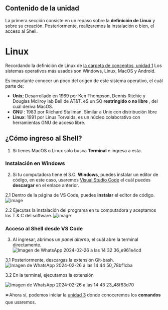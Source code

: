 ## Contenido de la unidad
La primera sección consiste en un repaso sobre la **definición de Linux** y sobre su creación.
Posteriormente, realizaremos la instalación o bien, el acceso al Shell.

# Linux
Recordando la definición de Linux de [la carpeta de conceptos, unidad 1](https://github.com/landalab0/IntroduccionBioinformaticaLinux/blob/main/Unidad1_conceptos.md)
 Los sistemas operativos más usados son Windows, Linux, MacOS y Android.
 
 Es importante conocer un poco del origen de este sistema operativo, el cuál parte de: 
 * **Unix**; Desarrollado en 1969 por Ken Thompson, Dennis Ritchie y Douglas Mcllroy lab Bell de AT&T. eS un SO **restringido o no libre** , del cuál deriva MacOS.
 * **GNU** : 1983 por Riichard Stallman. Similar a Unix con distribución libre
 * **Linux**: 1991 por Linus Torvalds, es un núcleo colaborativo con herramientas GNU de acceso libre.

## ¿Cómo ingreso al Shell?

1. Si tienes MacOS o Linux solo busca **Terminal** e ingresa a esta.
   
### Instalación en Windows 

2. Si tu computadora tiene  el S.O. **Windows**, puedes instalar un editor de código, en este caso, usaremos [Visual Studio Code](https://code.visualstudio.com/) el cuál puedes **descargar** en el enlace anterior.
   
  2.1 Dentro de la página de VS Code, puedes **instalar** el editor de código. 
![image](https://github.com/landalab0/IntroduccionBioinformaticaLinux/assets/160525027/b4a109b1-bdb2-48a3-88ef-06e9356fe3dc)

2.2 Ejecutas la instalación del programa en tu computadora y aceptamos los T & C del software.
![image](https://github.com/landalab0/IntroduccionBioinformaticaLinux/assets/160525027/38c21871-2ab0-4eb5-8e0e-6f929a2c0ddb)

### Acceso al Shell desde VS Code

 3. Al ingresar, abrimos un *panel alterno*, el cuál abre la terminal directamente.![Imagen de WhatsApp 2024-02-26 a las 14 32 36_e961e4cd](https://github.com/landalab0/IntroduccionBioinformaticaLinux/assets/160525027/4819e4ed-20de-45e4-8ad0-d50797d6fb6e)
   
  3.1 Posteriormente, descargas la extensión  Git-bash.![Imagen de WhatsApp 2024-02-26 a las 14 44 50_78bf1cba](https://github.com/landalab0/IntroduccionBioinformaticaLinux/assets/160525027/bfd876d0-b945-4217-87c6-0e7ff2e89aaf)
  
   3.2 En la terminal, ejecutamos la extensión

 ![Imagen de WhatsApp 2024-02-26 a las 14 43 23_48f63d70](https://github.com/landalab0/IntroduccionBioinformaticaLinux/assets/160525027/c821c8d2-e2fb-44fa-823e-bc483866367b)


⏩Ahora sí, podemos iniciar la [unidad 3](https://github.com/landalab0/IntroduccionBioinformaticaLinux/blob/bca22c1c83e52de4a7252c1a9f8a99e59d05b20a/Unidad3_Comandos.md) donde conoceremos los **comandos** que usaremos.


 
